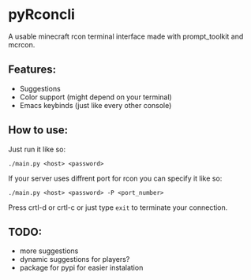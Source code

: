 # pyRconcli

A usable minecraft rcon terminal interface made with prompt_toolkit and mcrcon.

## Features:

- Suggestions
- Color support (might depend on your terminal)
- Emacs keybinds (just like every other console)

## How to use:

Just run it like so:
```
./main.py <host> <password>
```

If your server uses diffrent port for rcon you can specify it like so:

```
./main.py <host> <password> -P <port_number>
```

Press crtl-d or crtl-c or just type `exit` to terminate your connection.

## TODO:

- more suggestions
- dynamic suggestions for players?
- package for pypi for easier instalation
